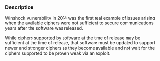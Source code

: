 ### Description

Winshock vulnerability in 2014 was the first real example of issues arising when the available ciphers were not sufficient to secure communications years after the software was released.

While ciphers supported by software at the time of release may be sufficient at the time of release, that software must be updated to support newer and stronger ciphers as they become available and not wait for the ciphers supported to be proven weak via an exploit.
